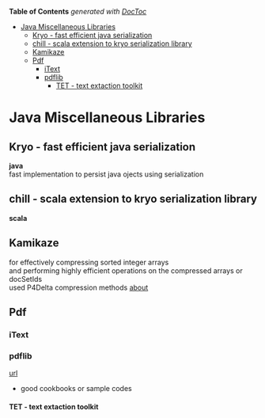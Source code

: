 **Table of Contents**  *generated with [DocToc](http://doctoc.herokuapp.com/)*

- [Java Miscellaneous Libraries](#java-miscellaneous-libraries)
	- [Kryo - fast efficient java serialization](#kryo---fast-efficient-java-serialization)
	- [chill - scala extension to kryo serialization library](#chill---scala-extension-to-kryo-serialization-library)
	- [Kamikaze](#kamikaze)
	- [Pdf](#pdf)
		- [iText](#itext)
		- [pdflib](#pdflib)
			- [TET - text extaction toolkit](#tet---text-extaction-toolkit)

# Java Miscellaneous Libraries

## Kryo - fast efficient java serialization
__java__  
fast implementation to persist java ojects using serialization  

## chill - scala extension to kryo serialization library
__scala__

## Kamikaze
for effectively compressing sorted integer arrays  
and performing highly efficient operations on the compressed arrays or docSetIds  
used P4Delta compression methods
[about](http://sna-projects.com/kamikaze/)


## Pdf
### iText
### pdflib
[url](http://www.pdflib.com/)
- good cookbooks or sample codes
#### TET - text extaction toolkit

